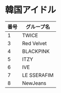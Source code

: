 # 韓国アイドル

番号 | グループ名
-|-
1 | TWICE
3 | Red Velvet
4 | BLACKPINK
5 | ITZY
6 | IVE
7 | LE SSERAFIM
8 | NewJeans